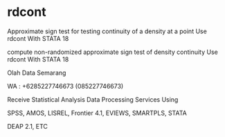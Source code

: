 # rdcont
Approximate sign test for testing continuity of a density at a point Use rdcont With STATA 18

compute non-randomized approximate sign test of density continuity Use rdcont With STATA 18

Olah Data Semarang

WA : +6285227746673 (085227746673)

Receive Statistical Analysis Data Processing Services Using

SPSS, AMOS, LISREL, Frontier 4.1, EVIEWS, SMARTPLS, STATA

DEAP 2.1, ETC
